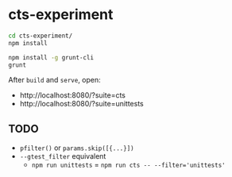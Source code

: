 # cts-experiment

```sh
cd cts-experiment/
npm install

npm install -g grunt-cli
grunt
```

After `build` and `serve`, open:
* http://localhost:8080/?suite=cts
* http://localhost:8080/?suite=unittests

## TODO

* `pfilter()` or `params.skip([{...}])`
* `--gtest_filter` equivalent
  * `npm run unittests` = `npm run cts -- --filter='unittests'`
